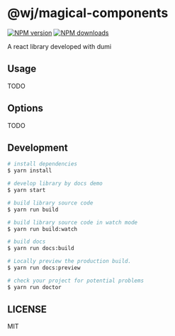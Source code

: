 # @wj/magical-components

[![NPM version](https://img.shields.io/npm/v/@wj/magical-components.svg?style=flat)](https://npmjs.org/package/@wj/magical-components) [![NPM downloads](http://img.shields.io/npm/dm/@wj/magical-components.svg?style=flat)](https://npmjs.org/package/@wj/magical-components)

A react library developed with dumi

## Usage

TODO

## Options

TODO

## Development

```bash
# install dependencies
$ yarn install

# develop library by docs demo
$ yarn start

# build library source code
$ yarn run build

# build library source code in watch mode
$ yarn run build:watch

# build docs
$ yarn run docs:build

# Locally preview the production build.
$ yarn run docs:preview

# check your project for potential problems
$ yarn run doctor
```

## LICENSE

MIT
